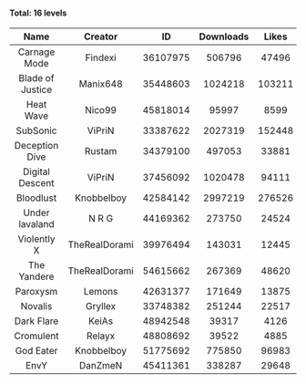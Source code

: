 #### Total: 16 levels

| Name | Creator | ID | Downloads | Likes |
|:---:|:---:|:---:|:---:|:---:|
| Carnage Mode | Findexi | 36107975 | 506796 | 47496
| Blade of Justice | Manix648 | 35448603 | 1024218 | 103211
| Heat Wave | Nico99 | 45818014 | 95997 | 8599
| SubSonic | ViPriN | 33387622 | 2027319 | 152448
| Deception Dive | Rustam | 34379100 | 497053 | 33881
| Digital Descent | ViPriN | 37456092 | 1020478 | 94111
| Bloodlust | Knobbelboy | 42584142 | 2997219 | 276526
| Under lavaland | N R G | 44169362 | 273750 | 24524
| Violently X | TheRealDorami | 39976494 | 143031 | 12445
| The Yandere | TheRealDorami | 54615662 | 267369 | 48620
| Paroxysm | Lemons | 42631377 | 171649 | 13875
| Novalis | Gryllex | 33748382 | 251244 | 22517
| Dark Flare | KeiAs | 48942548 | 39317 | 4126
| Cromulent | Relayx | 48808692 | 39522 | 4885
| God Eater | Knobbelboy | 51775692 | 775850 | 96983
| EnvY | DanZmeN | 45411361 | 338287 | 29648
